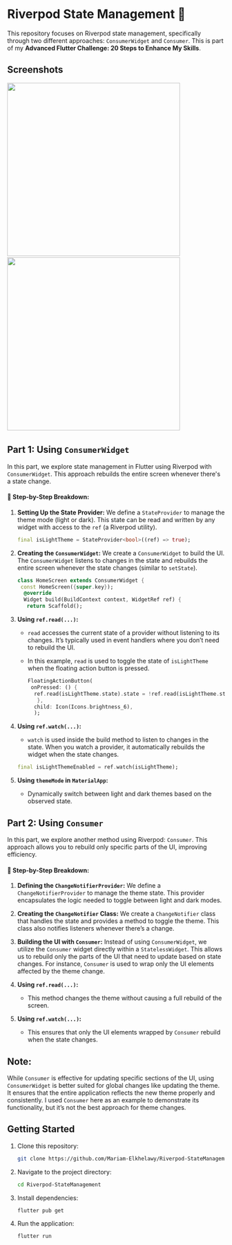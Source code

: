 # Riverpod State Management 🚀

This repository focuses on Riverpod state management, specifically through two different approaches: `ConsumerWidget` and `Consumer`. This is part of my **Advanced Flutter Challenge: 20 Steps to Enhance My Skills**.

## Screenshots

<img src = "https://github.com/user-attachments/assets/98cb35de-99cb-45b4-b88b-ba490edd630f" height = 400> &emsp; <img src = "https://github.com/user-attachments/assets/153af654-7cab-4d5f-910b-ebf0b1e13657"  height = 400>  &emsp; 

## **Part 1: Using `ConsumerWidget`**

In this part, we explore state management in Flutter using Riverpod with `ConsumerWidget`. This approach rebuilds the entire screen whenever there's a state change.

#### 🚀 Step-by-Step Breakdown:

1. **Setting Up the State Provider:**
   We define a `StateProvider` to manage the theme mode (light or dark). This state can be read and written by any widget with access to the `ref` (a Riverpod utility).

     ```dart
   final isLightTheme = StateProvider<bool>((ref) => true);

2. **Creating the `ConsumerWidget`:**
   We create a `ConsumerWidget` to build the UI. The `ConsumerWidget` listens to changes in the state and rebuilds the entire screen whenever the state changes (similar to `setState`).

     ```dart
     class HomeScreen extends ConsumerWidget {
      const HomeScreen({super.key});
       @override
       Widget build(BuildContext context, WidgetRef ref) {
        return Scaffold();

3. **Using `ref.read(...)`:**
   - `read` accesses the current state of a provider without listening to its changes. It’s typically used in event handlers where you don’t need to rebuild the UI.
   - In this example, `read` is used to toggle the state of `isLightTheme` when the floating action button is pressed.

     ```dart
     FloatingActionButton(
      onPressed: () {
       ref.read(isLightTheme.state).state = !ref.read(isLightTheme.state).state;
        },
       child: Icon(Icons.brightness_6),
       );

4. **Using `ref.watch(...)`:**
   - `watch` is used inside the build method to listen to changes in the state. When you watch a provider, it automatically rebuilds the widget when the state changes.
  
    ```dart
    final isLightThemeEnabled = ref.watch(isLightTheme);

5. **Using `themeMode` in `MaterialApp`:**
   - Dynamically switch between light and dark themes based on the observed state.

## **Part 2: Using `Consumer`**

In this part, we explore another method using Riverpod: `Consumer`. This approach allows you to rebuild only specific parts of the UI, improving efficiency.

#### 🚀 Step-by-Step Breakdown:

1. **Defining the `ChangeNotifierProvider`:**
   We define a `ChangeNotifierProvider` to manage the theme state. This provider encapsulates the logic needed to toggle between light and dark modes.

2. **Creating the `ChangeNotifier` Class:**
   We create a `ChangeNotifier` class that handles the state and provides a method to toggle the theme. This class also notifies listeners whenever there’s a change.

3. **Building the UI with `Consumer`:**
   Instead of using `ConsumerWidget`, we utilize the `Consumer` widget directly within a `StatelessWidget`. This allows us to rebuild only the parts of the UI that need to update based on state changes. For instance, `Consumer` is used to wrap only the UI elements affected by the theme change.

4. **Using `ref.read(...)`:**
   - This method changes the theme without causing a full rebuild of the screen.

5. **Using `ref.watch(...)`:**
   - This ensures that only the UI elements wrapped by `Consumer` rebuild when the state changes.


## **Note:**
While `Consumer` is effective for updating specific sections of the UI, using `ConsumerWidget` is better suited for global changes like updating the theme. It ensures that the entire application reflects the new theme properly and consistently. I used `Consumer` here as an example to demonstrate its functionality, but it’s not the best approach for theme changes.


## Getting Started

1. Clone this repository:

   ```bash
   git clone https://github.com/Mariam-Elkhelawy/Riverpod-StateManagement

2. Navigate to the project directory:

   ```bash
   cd Riverpod-StateManagement
   
3. Install dependencies:

   ```bash
   flutter pub get

4. Run the application:

   ```bash
   flutter run
